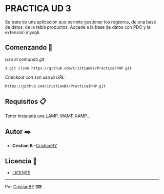 # PRACTICA UD 3
Se trata de una aplicación que permite gestionar los registros, de una base de datos, de la tabla productos.
Accede a la base de datos con PDO y la extensión mysqli.

## Comenzando 🚀

_Use el comando git_

```
$ git clone https://github.com/CristianBY/Practica3PHP.git
```
_Checkout con svn use la URL:_

```
https://github.com/CristianBY/Practica3PHP.git
```

## Requisitos 📋

Tener instalada una LAMP, WAMP,XAMP...

## Autor ✒️

* **Cristian B.**-[CristianBY](https://github.com/CristianBY)

## Licencia 📄

* [LICENSE](LICENSE.md)

---
Por [CristianBY](https://github.com/CristianBY) ⌨
